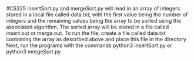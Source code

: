 #CS325
insertSort.py and mergeSort.py will read in an array of integers stored in a
local file called data.txt, with the first value being the number of integers
and the remaining values being the array to be sorted using the associated
algorithm.  The sorted array will be stored in a file called insert.out
or merge.out.  To run the file, create a file called data.txt containing the
array as described above and place this file in the directory.  Next, run the
programs with the commands python3 insertSort.py or python3 mergeSort.py
